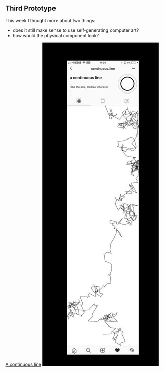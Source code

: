 ## Third Prototype

This week I thought more about two things:
- does it still make sense to use self-generating computer art?
- how would the physical component look?


[A continuous line](https://www.instagram.com/continuous.line/)
![A Continuous Line](/media/continuousline.JPG)
